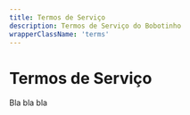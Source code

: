 ```yaml
---
title: Termos de Serviço
description: Termos de Serviço do Bobotinho
wrapperClassName: 'terms'
---
```


# Termos de Serviço

Bla bla bla
